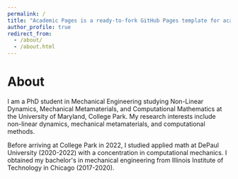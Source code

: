 ```yaml
---
permalink: /
title: "Academic Pages is a ready-to-fork GitHub Pages template for academic personal websites"
author_profile: true
redirect_from: 
  - /about/
  - /about.html
---
```


About
======
I am a PhD student in Mechanical Engineering studying Non-Linear Dynamics, Mechanical Metamaterials, and Computational Mathematics at the University of Maryland, College Park.
My research interests include non-linear dynamics, mechanical metamaterials, and computational methods.

Before arriving at College Park in 2022, I studied applied math at DePaul University (2020-2022) with a concentration in computational mechanics.
I obtained my bachelor's in mechanical engineering from Illinois Institute of Technology in Chicago (2017-2020).
